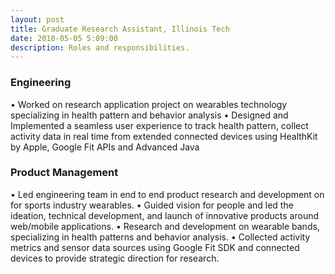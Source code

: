 ```yaml
---
layout: post
title: Graduate Research Assistant, Illinois Tech
date: 2018-05-05 5:09:00
description: Roles and responsibilities.
---
```


### Engineering
•	Worked on research application project on wearables technology specializing in health pattern and              behavior analysis
•	Designed and Implemented a seamless user experience to track health pattern, collect activity data in real time from extended connected devices using HealthKit by Apple, Google Fit APIs and Advanced Java

### Product Management

•	Led engineering team in end to end product research and development on for sports industry wearables.
•	Guided vision for people and led the ideation, technical development, and launch of innovative products around web/mobile applications.
•	Research and development on wearable bands, specializing in health patterns and behavior analysis.
•	Collected activity metrics and sensor data sources using Google Fit SDK and connected devices to provide strategic direction for research.

